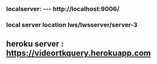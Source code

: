 ### localserver: --- http://localhost:9006/
### local server location lws/lwsserver/server-3 
## heroku server :  https://videortkquery.herokuapp.com
